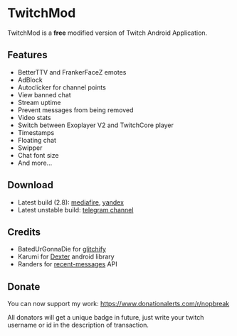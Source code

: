 # TwitchMod
TwitchMod is a **free** modified version of Twitch Android Application.

## Features
- BetterTTV and FrankerFaceZ emotes
- AdBlock
- Autoclicker for channel points
- View banned chat
- Stream uptime
- Prevent messages from being removed
- Video stats
- Switch between Exoplayer V2 and TwitchCore player
- Timestamps
- Floating chat
- Swipper
- Chat font size
- And more...

## Download
- Latest build (2.8): [mediafire](https://www.mediafire.com/file/zxdm8jirvql5kg4/TwitchMod_2.8.apk/file), [yandex](https://yadi.sk/d/-ksPocBjD9WCrA)
- Latest unstable build: [telegram channel](https://t.me/pubTw)

## Credits
- BatedUrGonnaDie for [glitchify](https://github.com/BatedUrGonnaDie/glitchify)
- Karumi for [Dexter](https://github.com/Karumi/Dexter) android library
- Randers for [recent-messages](https://recent-messages.robotty.de) API

## Donate
You can now support my work: https://www.donationalerts.com/r/nopbreak

All donators will get a unique badge in future, just write your twitch username or id in the description of transaction.
